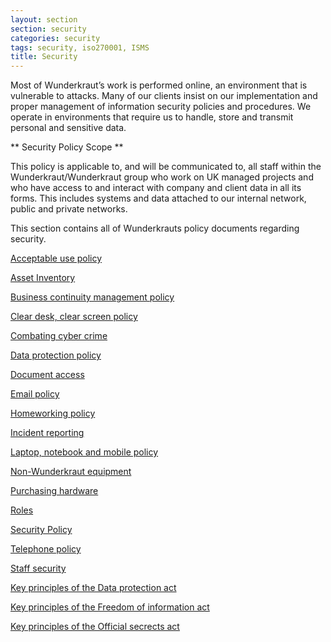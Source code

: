 ```yaml
---
layout: section
section: security
categories: security
tags: security, iso270001, ISMS
title: Security
---
```


Most of Wunderkraut’s work is performed online, an environment that is vulnerable to attacks. Many of our clients insist on our implementation and proper management of information security policies and procedures. We operate in environments that require us to handle, store and transmit personal and sensitive data.

** Security Policy Scope **

This policy is applicable to, and will be communicated to, all staff within the Wunderkraut/Wunderkraut group who work on UK managed projects and who have access to and interact with company and client data in all its forms. This includes systems and data attached to our internal network, public and private networks.

This section contains all of Wunderkrauts policy documents regarding security.

[Acceptable use policy](/security/acceptable-use-policy)

[Asset Inventory](/security/asset-inventory)

[Business continuity management policy](/security/business-continuity-management)

[Clear desk, clear screen policy](/security/clear-desk-clear-screen)

[Combating cyber crime](/security/cyber-crime)

[Data protection policy](/security/data-policy)

[Document access](/security/document-access)

[Email policy](/security/email-policy)

[Homeworking policy](/security/homeworking-policy)

[Incident reporting](/security/incident-reporting)

[Laptop, notebook and mobile policy](/security/laptop-notebook-policy)

[Non-Wunderkraut equipment](/security/non-Wunderkraut-equipment)

[Purchasing hardware](/security/hardware-policy)

[Roles](/security/roles/)

[Security Policy](/security/security-policy/)

[Telephone policy](/security/telephone-policy)

[Staff security](/security/staff-security)

[Key principles of the Data protection act](/security/data-protection-act-key-principles)

[Key principles of the Freedom of information act](/security/freedom-of-information-key-principles)

[Key principles of the Official secrects act](/security/official-secrets-act-key-principles/)
